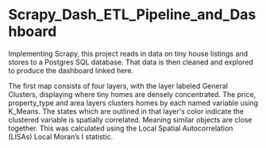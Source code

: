 # Scrapy_Dash_ETL_Pipeline_and_Dashboard
Implementing Scrapy, this project reads in data on tiny house listings and stores to a Postgres SQL database. That data is then cleaned and explored to produce the dashboard linked here. 

The first map consists of four layers, with the layer labeled General Clusters, displaying where tiny homes are densely concentrated. The price, property_type and area layers clusters homes by each named variable using K_Means. The states which are outlined in that layer's color indicate the clustered variable is spatially correlated. Meaning similar objects are close together. This was calculated using the Local Spatial Autocorrelation (LISAs) Local Moran’s I statistic.
